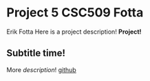 # Project 5 CSC509 Fotta
Erik Fotta
Here is a project description! 
**Project!**
## Subtitle time!
More *description*!
[github](https://www.github.com)

